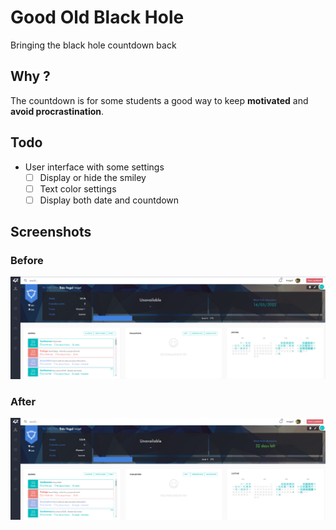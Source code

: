 # Good Old Black Hole
Bringing the black hole countdown back

## Why ?
The countdown is for some students a good way to keep **motivated** and **avoid procrastination**.

## Todo
- User interface with some settings
  - [ ] Display or hide the smiley
  - [ ] Text color settings
  - [ ] Display both date and countdown

## Screenshots
### Before
![Before](/assets/screenshots/screenshot_before.png "Before")
### After
![After](/assets/screenshots/screenshot_after.png "After")

